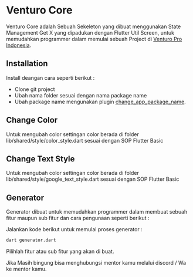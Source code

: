# Venturo Core

Venturo Core adalah Sebuah Sekeleton yang dibuat menggunakan State Management Get X yang dipadukan dengan Flutter Util Screen, untuk memudahkan programmer dalam memulai sebuah Project di [Venturo Pro Indonesia](https://venturo.id/).

## Installation

Install deangan cara seperti berikut :

- Clone git project
- Ubah nama folder sesuai dengan nama package name
- Ubah package name mengunakan plugin [change_app_package_name](https://pub.dev/packages/change_app_package_name).

## Change Color

Untuk mengubah color settingan color berada di folder lib/shared/style/color_style.dart sesuai dengan SOP Flutter Basic

## Change Text Style

Untuk mengubah color settingan color berada di folder lib/shared/style/google_text_style.dart sesuai dengan SOP Flutter Basic

## Generator

Generator dibuat untuk memudahkan programmer dalam membuat sebuah fitur maupun sub fitur dan cara pengunaan seperti berikut : 

Jalankan kode berikut untuk memulai proses generator :

```bash
dart generator.dart
```

Pilihlah fitur atau sub fitur yang akan di buat.

Jika Masih bingung bisa menghubungsi mentor kamu melalui discord / Wa ke mentor kamu.